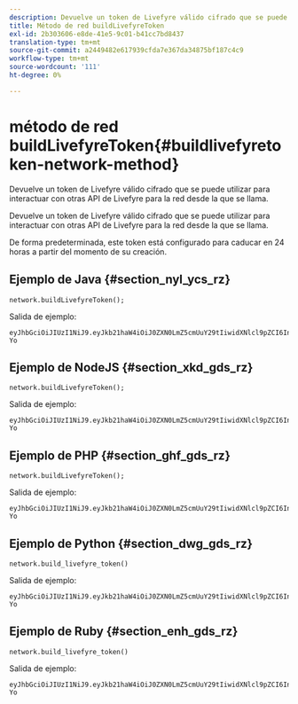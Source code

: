 ```yaml
---
description: Devuelve un token de Livefyre válido cifrado que se puede utilizar para interactuar con otras API de Livefyre para la red desde la que se llama.
title: Método de red buildLivefyreToken
exl-id: 2b303606-e8de-41e5-9c01-b41cc7bd8437
translation-type: tm+mt
source-git-commit: a2449482e617939cfda7e367da34875bf187c4c9
workflow-type: tm+mt
source-wordcount: '111'
ht-degree: 0%

---
```


# método de red buildLivefyreToken{#buildlivefyretoken-network-method}

Devuelve un token de Livefyre válido cifrado que se puede utilizar para interactuar con otras API de Livefyre para la red desde la que se llama.

Devuelve un token de Livefyre válido cifrado que se puede utilizar para interactuar con otras API de Livefyre para la red desde la que se llama.

De forma predeterminada, este token está configurado para caducar en 24 horas a partir del momento de su creación.

## Ejemplo de Java {#section_nyl_ycs_rz}

```
network.buildLivefyreToken(); 
```

Salida de ejemplo:

```
eyJhbGciOiJIUzI1NiJ9.eyJkb21haW4iOiJ0ZXN0LmZ5cmUuY29tIiwidXNlcl9pZCI6InN5c3RlbSIsImRpc3BsYXlfbmFtZSI6InN5c3RlbSIsImV4cGlyZXMiOjEzOTY2NTUwODN9.33GuJF_ou2O6CCV22Y3PlLUgP2Igy9vAXfmLONkt-Yo
```

## Ejemplo de NodeJS {#section_xkd_gds_rz}

```
network.buildLivefyreToken(); 
```

Salida de ejemplo:

```
eyJhbGciOiJIUzI1NiJ9.eyJkb21haW4iOiJ0ZXN0LmZ5cmUuY29tIiwidXNlcl9pZCI6InN5c3RlbSIsImRpc3BsYXlfbmFtZSI6InN5c3RlbSIsImV4cGlyZXMiOjEzOTY2NTUwODN9.33GuJF_ou2O6CCV22Y3PlLUgP2Igy9vAXfmLONkt-Yo
```

## Ejemplo de PHP {#section_ghf_gds_rz}

```
network.buildLivefyreToken(); 
```

Salida de ejemplo:

```
eyJhbGciOiJIUzI1NiJ9.eyJkb21haW4iOiJ0ZXN0LmZ5cmUuY29tIiwidXNlcl9pZCI6InN5c3RlbSIsImRpc3BsYXlfbmFtZSI6InN5c3RlbSIsImV4cGlyZXMiOjEzOTY2NTUwODN9.33GuJF_ou2O6CCV22Y3PlLUgP2Igy9vAXfmLONkt-Yo 
```

## Ejemplo de Python {#section_dwg_gds_rz}

```
network.build_livefyre_token() 
```

Salida de ejemplo:

```
eyJhbGciOiJIUzI1NiJ9.eyJkb21haW4iOiJ0ZXN0LmZ5cmUuY29tIiwidXNlcl9pZCI6InN5c3RlbSIsImRpc3BsYXlfbmFtZSI6InN5c3RlbSIsImV4cGlyZXMiOjEzOTY2NTUwODN9.33GuJF_ou2O6CCV22Y3PlLUgP2Igy9vAXfmLONkt-Yo 
```

## Ejemplo de Ruby {#section_enh_gds_rz}

```
network.build_livefyre_token() 
```

Salida de ejemplo:

```
eyJhbGciOiJIUzI1NiJ9.eyJkb21haW4iOiJ0ZXN0LmZ5cmUuY29tIiwidXNlcl9pZCI6InN5c3RlbSIsImRpc3BsYXlfbmFtZSI6InN5c3RlbSIsImV4cGlyZXMiOjEzOTY2NTUwODN9.33GuJF_ou2O6CCV22Y3PlLUgP2Igy9vAXfmLONkt-Yo 
```
